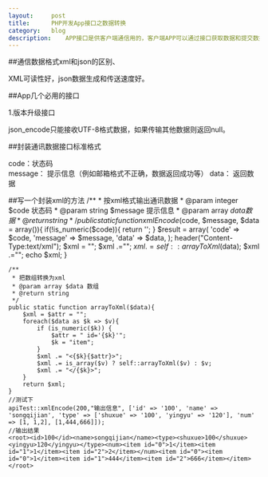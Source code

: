 ```yaml
---
layout:		post
title:		PHP开发App接口之数据转换
category:	blog
description:	APP接口是供客户端通信用的，客户端APP可以通过接口获取数据和提交数据等操作。做APP接口需要考虑的问题：1、接口地址 2、接口数据格式 3、接口安全认证 4、接口分层
---
```


##通信数据格式xml和json的区别、

XML可读性好，json数据生成和传送速度好。

##App几个必用的接口

1.版本升级接口

json_encode只能接收UTF-8格式数据，如果传输其他数据则返回null。

##封装通讯数据接口标准格式

code：状态码   
message： 提示信息（例如邮箱格式不正确，数据返回成功等）
data： 返回数据

##写一个封装xml的方法
	/**
	 * 按xml格式输出通讯数据
	 * @param integer $code 状态码
	 * @param string $message 提示信息
	 * @param array $data 数据
	 * @return string 
	 */
	public static function xmlEncode($code, $message, $data = array()){
        if(!is_numeric($code)){
            return '';
        }
        $result = array(
            'code' => $code,
            'message' => $message,
            'data' => $data,
        );
        header("Content-Type:text/xml");
        $xml = "<?xml version='1.0' encoding='UTF-8'?>";
        $xml .="<root>";
        $xml .=self::arrayToXml($data);
        $xml .="</root>";
        echo $xml;
    }

    /**
     * 把数组转换为xml
     * @param array $data 数组
     * @return string
     */
    public static function arrayToXml($data){
        $xml = $attr = "";
        foreach($data as $k => $v){
            if (is_numeric($k)) {
                $attr = " id='{$k}'";
                $k = "item";
            }
            $xml .= "<{$k}{$attr}>";
            $xml .= is_array($v) ? self::arrayToXml($v) : $v;
            $xml .= "</{$k}>";
        }
        return $xml;
    }
    //测试下
    apiTest::xmlEncode(200,"输出信息", ['id' => '100', 'name' => 'songqijian', 'type' => ['shuxue' => '100', 'yingyu' => '120'], 'num' => [1, 1,2], [1,444,666]]);
    //输出结果
    <root><id>100</id><name>songqijian</name><type><shuxue>100</shuxue><yingyu>120</yingyu></type><num><item id="0">1</item><item id="1">1</item><item id="2">2</item></num><item id="0"><item id="0">1</item><item id="1">444</item><item id="2">666</item></item></root>

